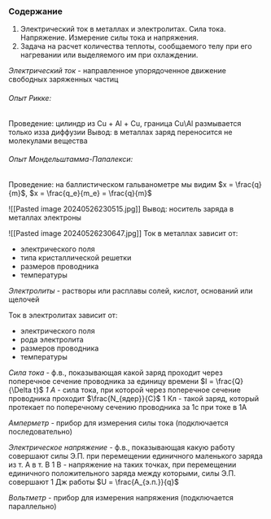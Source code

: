 ### Содержание
1. Электрический ток в металлах и электролитах. Сила тока. Напряжение. Измерение силы тока и напряжения. 
2. Задача на расчет количества теплоты, сообщаемого телу при его нагревании или выделяемого им при охлаждении. 

_Электрический ток_ - направленное упорядоченное движение свободных заряженных частиц

###### Опыт Рикке:
Проведение: цилиндр из Cu + Al + Cu, граница Cu\Al размывается только изза диффузии
Вывод: в металлах заряд переносится не молекулами вещества

###### Опыт Мондельштамма-Папалекси:
Проведение: на баллистическом гальванометре мы видим $x = \frac{q}{m}$,
$x = \frac{q_e}{m_e} = \frac{q}{m}$

![[Pasted image 20240526230515.jpg]]
Вывод: носитель заряда в металлах электроны

![[Pasted image 20240526230647.jpg]]
Ток в металлах зависит от:
* электрического поля
* типа кристаллической решетки
* размеров проводника
* температуры

_Электролиты_ - растворы или расплавы солей, кислот, оснований или щелочей

Ток в электролитах зависит от:
* электрического поля
* рода электролита
* размеров проводника
* температуры

_Сила тока_ - ф.в., показывающая какой заряд проходит через поперечное сечение  проводника за единицу времени
$I = \frac{Q}{\Delta t}$
_1 A_ - сила тока, при которой через поперечное сечение  проводника проходит $\frac{N_{ядер}}{С}$ 
1 Кл - такой заряд, который протекает по поперечному сечению проводника за 1с при токе в  1А 

_Амперметр_ - прибор для измерения силы тока (подключается последовательно)

_Электрическое напряжение_ - ф.в., показывающая какую работу совершают силы Э.П. при перемещении единичного маленького заряда из т. A в т. B
1 В - напряжение на таких точках, при перемещении единичного положительного заряда между которыми, силы Э.П. совершают 1 Дж работы
$U = \frac{A_{э.п.}}{q}$

_Вольтметр_ - прибор для измерения напряжения (подключается параллельно)
